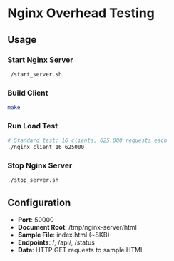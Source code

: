 # Nginx Overhead Testing

## Usage

### Start Nginx Server
```bash
./start_server.sh
```

### Build Client
```bash
make
```

### Run Load Test
```bash
# Standard test: 16 clients, 625,000 requests each
./nginx_client 16 625000
```

### Stop Nginx Server
```bash
./stop_server.sh
```

## Configuration
- **Port**: 50000
- **Document Root**: /tmp/nginx-server/html
- **Sample File**: index.html (~8KB)
- **Endpoints**: /, /api/, /status
- **Data**: HTTP GET requests to sample HTML
